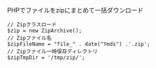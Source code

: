PHPでファイルをzipにまとめて一括ダウンロード  
```
// Zipクラスロード
$zip = new ZipArchive();
// Zipファイル名
$zipFileName = "file_" . date("Ymds") .'.zip';
// Zipファイル一時保存ディレクトリ
$zipTmpDir = '/tmp/zip/';
```
